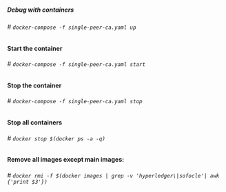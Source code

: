 ##### Debug with containers
###### # `docker-compose -f single-peer-ca.yaml up`
#### Start the container
###### # `docker-compose -f single-peer-ca.yaml start`
#### Stop the container
###### # `docker-compose -f single-peer-ca.yaml stop`
#### Stop all containers
###### # `docker stop $(docker ps -a -q)`
#### Remove all images except main images:
###### # `docker rmi -f $(docker images | grep -v 'hyperledger\|sofocle'| awk {'print $3'})`
